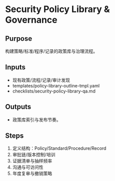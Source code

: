 # Security Policy Library & Governance

## Purpose

构建策略/标准/程序/记录的政策库与治理流程。

## Inputs

- 现有政策/流程/记录/审计发现
- templates/policy-library-outline-tmpl.yaml
- checklists/security-policy-library-qa.md

## Outputs

- 政策库索引与发布节奏。

## Steps

1. 定义结构：Policy/Standard/Procedure/Record
2. 审批链/版本控制/培训
3. 证据清单与抽样频率
4. 沟通与可访问性
5. 年度复审与撤销策略
